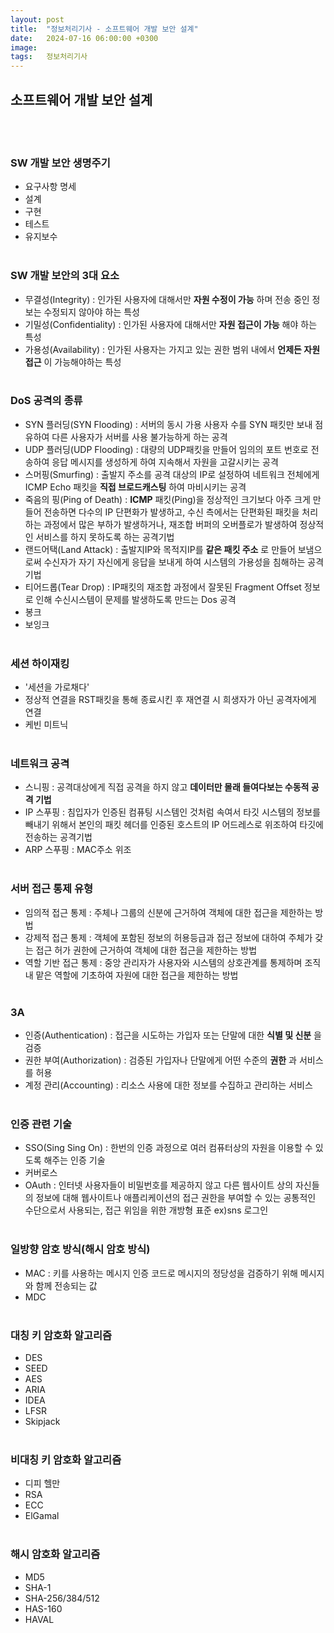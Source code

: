 ```yaml
---
layout: post
title:  "정보처리기사 - 소프트웨어 개발 보안 설계"
date:   2024-07-16 06:00:00 +0300
image:  
tags:   정보처리기사
---
```


## 소프트웨어 개발 보안 설계
<br/><br/>

### SW 개발 보안 생명주기
* 요구사항 명세
* 설계
* 구현
* 테스트
* 유지보수
<br/><br/>

### SW 개발 보안의 3대 요소
* 무결성(Integrity) : 인가된 사용자에 대해서만 __자원 수정이 가능__ 하며 전송 중인 정보는 수정되지 않아야 하는 특성
* 기밀성(Confidentiality) : 인가된 사용자에 대해서만 __자원 접근이 가능__ 해야 하는 특성
* 가용성(Availability) : 인가된 사용자는 가지고 있는 권한 범위 내에서 __언제든 자원 접근__ 이 가능해야하는 특성
<br/><br/>

### DoS 공격의 종류
* SYN 플러딩(SYN Flooding) : 서버의 동시 가용 사용자 수를 SYN 패킷만 보내 점유하여 다른 사용자가 서버를 사용 불가능하게 하는 공격
* UDP 플러딩(UDP Flooding) : 대량의 UDP패킷을 만들어 임의의 포트 번호로 전송하여 응답 메시지를 생성하게 하여 지속해서 자원을 고갈시키는 공격
* 스머핑(Smurfing) : 출발지 주소를 공격 대상의 IP로 설정하여 네트워크 전체에게 ICMP Echo 패킷을 __직접 브로드캐스팅__ 하여 마비시키는 공격
* 죽음의 핑(Ping of Death) : __ICMP__ 패킷(Ping)을 정상적인 크기보다 아주 크게 만들어 전송하면 다수의 IP 단편화가 발생하고, 
                            수신 측에서는 단편화된 패킷을 처리하는 과정에서 많은 부하가 발생하거나, 재조합 버퍼의 오버플로가 발생하여 정상적인 서비스를 하지 못하도록 하는 공격기법
* 랜드어택(Land Attack) : 출발지IP와 목적지IP를 __같은 패킷 주소__ 로 만들어 보냄으로써 수신자가 자기 자신에게 응답을 보내게 하여 시스템의 가용성을 침해하는 공격기법
* 티어드롭(Tear Drop) : IP패킷의 재조합 과정에서 잘못된 Fragment Offset 정보로 인해 수신시스템이 문제를 발생하도록 만드는 Dos 공격
* 봉크
* 보잉크
<br/><br/>

### 세션 하이재킹
* '세션을 가로채다'
* 정상적 연결을 RST패킷을 통해 종료시킨 후 재연결 시 희생자가 아닌 공격자에게 연결
* 케빈 미트닉
<br/><br/>

### 네트워크 공격
* 스니핑 : 공격대상에게 직접 공격을 하지 않고 __데이터만 몰래 들여다보는 수동적 공격 기법__
* IP 스푸핑 : 침입자가 인증된 컴퓨팅 시스템인 것처럼 속여서 타깃 시스템의 정보를 빼내기 위해서 본인의 패킷 헤더를 인증된 호스트의 IP 어드레스로 위조하여 타깃에 전송하는 공격기법
* ARP 스푸핑 : MAC주소 위조
<br/><br/>

### 서버 접근 통제 유형
* 임의적 접근 통제 : 주체나 그룹의 신분에 근거하여 객체에 대한 접근을 제한하는 방법
* 강제적 접근 통제 : 객체에 포함된 정보의 허용등급과 접근 정보에 대하여 주체가 갖는 접근 허가 권한에 근거하여 객체에 대한 접근을 제한하는 방법
* 역할 기반 접근 통제 : 중앙 관리자가 사용자와 시스템의 상호관계를 통제하며 조직 내 맡은 역할에 기초하여 자원에 대한 접근을 제한하는 방법
<br/><br/>

### 3A
* 인증(Authentication) : 접근을 시도하는 가입자 또는 단말에 대한 __식별 및 신분__ 을 검증
* 권한 부여(Authorization) : 검증된 가입자나 단말에게 어떤 수준의 __권한__ 과 서비스를 허용
* 계정 관리(Accounting) : 리소스 사용에 대한 정보를 수집하고 관리하는 서비스
<br/><br/>

### 인증 관련 기술
* SSO(Sing Sing On) : 한번의 인증 과정으로 여러 컴퓨터상의 자원을 이용할 수 있도록 해주는 인증 기술
* 커버로스
* OAuth : 인터넷 사용자들이 비밀번호를 제공하지 않고 다른 웹사이트 상의 자신들의 정보에 대해 웹사이트나 애플리케이션의 접근 권한을 부여할 수 있는 공통적인 수단으로서 사용되는, 접근 위임을 위한 개방형 표준 ex)sns 로그인
<br/><br/>

### 일방향 암호 방식(해시 암호 방식)
* MAC : 키를 사용하는 메시지 인증 코드로 메시지의 정당성을 검증하기 위해 메시지와 함께 전송되는 값
* MDC
<br/><br/>

### 대칭 키 암호화 알고리즘
* DES
* SEED
* AES
* ARIA
* IDEA
* LFSR
* Skipjack
<br/><br/>

### 비대칭 키 암호화 알고리즘
* 디피 헬만
* RSA
* ECC
* ElGamal
<br/><br/>

### 해시 암호화 알고리즘
* MD5
* SHA-1
* SHA-256/384/512
* HAS-160
* HAVAL

